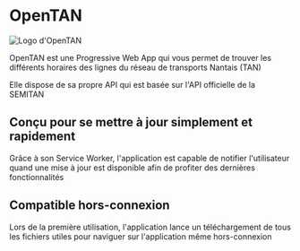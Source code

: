 # OpenTAN

![Logo d'OpenTAN](https://opentan.fr/ressources/images/logo/logo_header.png)

OpenTAN est une Progressive Web App qui vous permet de trouver les différents horaires des lignes du réseau de transports Nantais (TAN)

Elle dispose de sa propre API qui est basée sur l'API officielle de la SEMITAN

## Conçu pour se mettre à jour simplement et rapidement

Grâce à son Service Worker, l'application est capable de notifier l'utilisateur quand une mise à jour est disponible afin de profiter des dernières fonctionnalités

## Compatible hors-connexion

Lors de la première utilisation, l'application lance un téléchargement de tous les fichiers utiles pour naviguer sur l'application même hors-connexion

